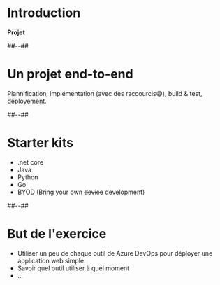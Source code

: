 <!-- .slide: class="transition" -->

# Introduction
**Projet**

##--##

# Un projet end-to-end

Plannification, implémentation (avec des raccourcis😅), build & test, déployement.

##--##

# Starter kits

- .net core
- Java
- Python
- Go
- BYOD (Bring your own ~~device~~ development)

##--##

# But de l'exercice

- Utiliser un peu de chaque outil de Azure DevOps pour déployer une application web simple.
- Savoir quel outil utiliser à quel moment
- ...